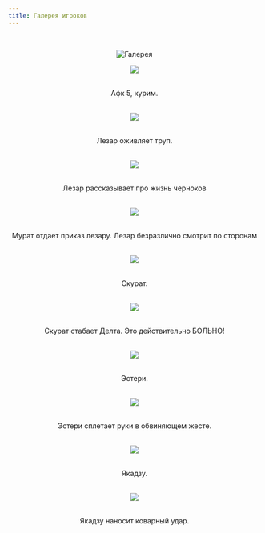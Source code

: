 ```yaml
---
title: Галерея игроков
---
```


&nbsp;

<p style='text-align: center'>
    <img src="/img/tit_gallery.jpg" alt='Галерея' />
</p>

<div align="center">

<a href="/img_gallery/nsk_apr2006/afk.jpg"><img border=0 src="/img_gallery/nsk_apr2006/afk_sm.jpg"></a>

<br>Афк 5, курим.
<br>
<br>

<a href="/img_gallery/nsk_apr2006/ozh_lezar.jpg"><img border=0 src="/img_gallery/nsk_apr2006/ozh_lezar_sm.jpg"></a>

<br>Лезар оживляет труп. 
<br>
<br>

<a href="/img_gallery/nsk_apr2006/lez_skazit.jpg"><img border=0 src="/img_gallery/nsk_apr2006/lez_skazit_sm.jpg"></a>

<br>Лезар рассказывает про жизнь черноков 
<br> 
<br>

<a href="/img_gallery/nsk_apr2006/mur&leza.jpg"><img border=0 src="/img_gallery/nsk_apr2006/mur&leza_sm.jpg"></a>

<br>Мурат отдает приказ лезару. Лезар безразлично смотрит по сторонам 
<br>
<br>

<a href="/img_gallery/nsk_apr2006/skurat.jpg"><img border=0 src="/img_gallery/nsk_apr2006/skurat_sm.jpg"></a>

<br>Скурат. 
<br>
<br>

<a href="/img_gallery/nsk_apr2006/skur&delt.jpg"><img border=0 src="/img_gallery/nsk_apr2006/skur&delt_sm.jpg"></a>

<br>Скурат стабает Делта. Это действительно БОЛЬНО! 
<br>
<br>

<a href="/img_gallery/nsk_apr2006/ester.jpg"><img border=0 src="/img_gallery/nsk_apr2006/ester_sm.jpg"></a>

<br>Эстери. 
<br>
<br>

<a href="/img_gallery/nsk_apr2006/kov_ester.jpg"><img border=0 src="/img_gallery/nsk_apr2006/kov_ester_sm.jpg"></a>

<br>Эстери сплетает руки в обвиняющем жесте. 
<br>
<br>

<a href="/img_gallery/nsk_apr2006/jakadzu.jpg"><img border=0 src="/img_gallery/nsk_apr2006/jakadzu_sm.jpg"></a>

<br>Якадзу.
<br>
<br>

<a href="/img_gallery/nsk_apr2006/kov_jakadzu.jpg"><img border=0 src="/img_gallery/nsk_apr2006/kov_jakadzu_sm.jpg"></a>

<br>Якадзу наносит коварный удар. 
<br>
<br>


</div>
<p><div align="right"><i></i></div></p>